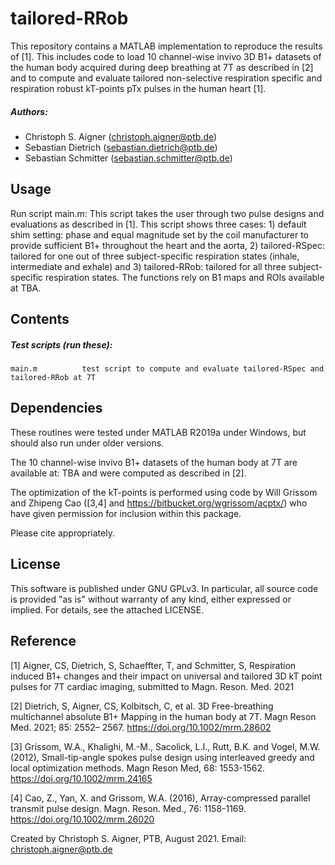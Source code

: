 # tailored-RRob
This repository contains a MATLAB implementation to reproduce the results of [1]. This includes code to load 10 channel-wise invivo 3D B1+ datasets of the human body acquired during deep breathing at 7T as described in [2] and to compute and evaluate tailored non-selective respiration specific and respiration robust kT-points pTx pulses in the human heart [1].

##### Authors:
- Christoph S. Aigner  (<christoph.aigner@ptb.de>)
- Sebastian Dietrich   (<sebastian.dietrich@ptb.de>)
- Sebastian Schmitter  (<sebastian.schmitter@ptb.de>)

Usage
--------

Run script main.m: This script takes the user through two pulse designs and evaluations as described in [1]. This script shows three cases: 1) default shim setting: phase and equal magnitude set by the coil manufacturer to provide sufficient B1+ throughout the heart and the aorta, 2) tailored-RSpec: tailored for one out of three subject-specific respiration states (inhale, intermediate and exhale) and 3) tailored-RRob: tailored for all three subject-specific respiration states. The functions rely on B1 maps and ROIs available at TBA.


Contents
--------

##### Test scripts (run these):
    main.m          test script to compute and evaluate tailored-RSpec and tailored-RRob at 7T

Dependencies
------------
These routines were tested under MATLAB R2019a under Windows, but should also run under older versions.

The 10 channel-wise invivo B1+ datasets of the human body at 7T are available at: TBA and were computed as described in [2].

The optimization of the kT-points is performed using code by Will Grissom and Zhipeng Cao ([3,4] and https://bitbucket.org/wgrissom/acptx/) who have given permission for inclusion within this package. 

Please cite appropriately.

License
-------

This software is published under GNU GPLv3. 
In particular, all source code is provided "as is" without warranty of any kind, either expressed or implied. 
For details, see the attached LICENSE.

Reference
---------

[1] Aigner, CS, Dietrich, S, Schaeffter, T, and Schmitter, S, Respiration induced B1+ changes and their impact on universal and tailored 3D kT point pulses for 7T cardiac imaging, submitted to Magn. Reson. Med. 2021

[2] Dietrich, S, Aigner, CS, Kolbitsch, C, et al. 3D Free-breathing multichannel absolute B1+ Mapping in the human body at 7T. Magn Reson Med. 2021; 85: 2552– 2567. https://doi.org/10.1002/mrm.28602

[3] Grissom, W.A., Khalighi, M.-M., Sacolick, L.I., Rutt, B.K. and Vogel, M.W. (2012), Small-tip-angle spokes pulse design using interleaved greedy and local optimization methods. Magn Reson Med, 68: 1553-1562. https://doi.org/10.1002/mrm.24165

[4] Cao, Z., Yan, X. and Grissom, W.A. (2016), Array-compressed parallel transmit pulse design. Magn. Reson. Med., 76: 1158-1169. https://doi.org/10.1002/mrm.26020

Created by Christoph S. Aigner, PTB, August 2021.
Email: christoph.aigner@ptb.de
